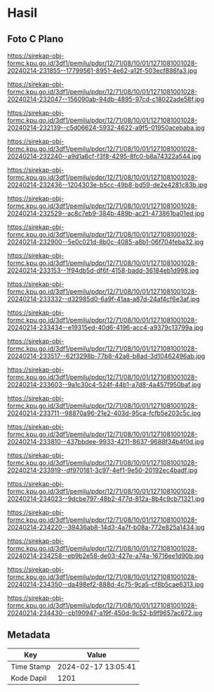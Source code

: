 # Hasil

## Foto C Plano

https://sirekap-obj-formc.kpu.go.id/3df1/pemilu/pdpr/12/71/08/10/01/1271081001028-20240214-231855--17799561-8951-4e62-a12f-503ecf886fa3.jpg

https://sirekap-obj-formc.kpu.go.id/3df1/pemilu/pdpr/12/71/08/10/01/1271081001028-20240214-232047--156090ab-94db-4895-97cd-c18022ade58f.jpg

https://sirekap-obj-formc.kpu.go.id/3df1/pemilu/pdpr/12/71/08/10/01/1271081001028-20240214-232139--c5d06624-5932-4622-a9f5-01950acebaba.jpg

https://sirekap-obj-formc.kpu.go.id/3df1/pemilu/pdpr/12/71/08/10/01/1271081001028-20240214-232240--a9d1a6cf-f3f8-4295-8fc0-b8a74322a544.jpg

https://sirekap-obj-formc.kpu.go.id/3df1/pemilu/pdpr/12/71/08/10/01/1271081001028-20240214-232436--1204303e-b5cc-49b8-bd59-de2e4281c83b.jpg

https://sirekap-obj-formc.kpu.go.id/3df1/pemilu/pdpr/12/71/08/10/01/1271081001028-20240214-232529--ac8c7eb9-384b-489b-ac21-473861ba01ed.jpg

https://sirekap-obj-formc.kpu.go.id/3df1/pemilu/pdpr/12/71/08/10/01/1271081001028-20240214-232900--5e0c021d-8b0c-4085-a8b1-06f704feba32.jpg

https://sirekap-obj-formc.kpu.go.id/3df1/pemilu/pdpr/12/71/08/10/01/1271081001028-20240214-233153--1f94db5d-df6f-4158-badd-36184eb1d998.jpg

https://sirekap-obj-formc.kpu.go.id/3df1/pemilu/pdpr/12/71/08/10/01/1271081001028-20240214-233332--d32985d0-6a9f-41aa-a87d-24af4cf6e3af.jpg

https://sirekap-obj-formc.kpu.go.id/3df1/pemilu/pdpr/12/71/08/10/01/1271081001028-20240214-233434--e19315ed-40d6-4196-acc4-a9379c13799a.jpg

https://sirekap-obj-formc.kpu.go.id/3df1/pemilu/pdpr/12/71/08/10/01/1271081001028-20240214-233517--62f3298b-77b8-42a8-b8ad-3d10462496ab.jpg

https://sirekap-obj-formc.kpu.go.id/3df1/pemilu/pdpr/12/71/08/10/01/1271081001028-20240214-233603--9a1c30c4-524f-44b1-a7d8-4a457f950baf.jpg

https://sirekap-obj-formc.kpu.go.id/3df1/pemilu/pdpr/12/71/08/10/01/1271081001028-20240214-233711--98870a96-21e2-403d-95ca-fcfb5e203c5c.jpg

https://sirekap-obj-formc.kpu.go.id/3df1/pemilu/pdpr/12/71/08/10/01/1271081001028-20240214-233810--437bbdee-9933-4211-8637-9688f34b4f0d.jpg

https://sirekap-obj-formc.kpu.go.id/3df1/pemilu/pdpr/12/71/08/10/01/1271081001028-20240214-233919--df970181-3c97-4ef1-9e50-20192ec4badf.jpg

https://sirekap-obj-formc.kpu.go.id/3df1/pemilu/pdpr/12/71/08/10/01/1271081001028-20240214-234023--9dcbe797-48b2-477d-812a-8b4c9cb71321.jpg

https://sirekap-obj-formc.kpu.go.id/3df1/pemilu/pdpr/12/71/08/10/01/1271081001028-20240214-234220--39436ab8-14d3-4a7f-b08a-772e825a1434.jpg

https://sirekap-obj-formc.kpu.go.id/3df1/pemilu/pdpr/12/71/08/10/01/1271081001028-20240214-234258--eb9b2e58-de03-427e-a74a-16716ee1d90b.jpg

https://sirekap-obj-formc.kpu.go.id/3df1/pemilu/pdpr/12/71/08/10/01/1271081001028-20240214-234350--da498ef2-888d-4c75-9ca5-cf8b5cae6313.jpg

https://sirekap-obj-formc.kpu.go.id/3df1/pemilu/pdpr/12/71/08/10/01/1271081001028-20240214-234430--cb190947-a19f-450d-9c52-b9f9657ac672.jpg


## Metadata

| Key        | Value               |
| ---------- | ------------------- |
| Time Stamp | 2024-02-17 13:05:41 |
| Kode Dapil | 1201                |



